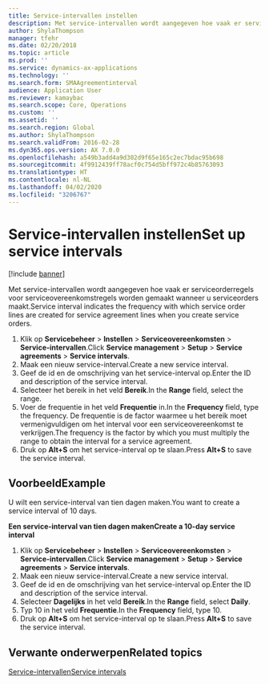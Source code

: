 ```yaml
---
title: Service-intervallen instellen
description: Met service-intervallen wordt aangegeven hoe vaak er serviceorderregels voor serviceovereenkomstregels worden gemaakt wanneer u serviceorders maakt.
author: ShylaThompson
manager: tfehr
ms.date: 02/20/2018
ms.topic: article
ms.prod: ''
ms.service: dynamics-ax-applications
ms.technology: ''
ms.search.form: SMAAgreementinterval
audience: Application User
ms.reviewer: kamaybac
ms.search.scope: Core, Operations
ms.custom: ''
ms.assetid: ''
ms.search.region: Global
ms.author: ShylaThompson
ms.search.validFrom: 2016-02-28
ms.dyn365.ops.version: AX 7.0.0
ms.openlocfilehash: a549b3add4a9d302d9f65e165c2ec7bdac95b698
ms.sourcegitcommit: 4f9912439ff78acf0c754d5bff972c4b85763093
ms.translationtype: HT
ms.contentlocale: nl-NL
ms.lasthandoff: 04/02/2020
ms.locfileid: "3206767"
---
```

# <a name="set-up-service-intervals"></a><span data-ttu-id="29c32-103">Service-intervallen instellen</span><span class="sxs-lookup"><span data-stu-id="29c32-103">Set up service intervals</span></span>  

[!include [banner](../includes/banner.md)]

<span data-ttu-id="29c32-104">Met service-intervallen wordt aangegeven hoe vaak er serviceorderregels voor serviceovereenkomstregels worden gemaakt wanneer u serviceorders maakt.</span><span class="sxs-lookup"><span data-stu-id="29c32-104">Service interval indicates the frequency with which service order lines are created for service agreement lines when you create service orders.</span></span>

1. <span data-ttu-id="29c32-105">Klik op **Servicebeheer** \> **Instellen** \> **Serviceovereenkomsten** \> **Service-intervallen**.</span><span class="sxs-lookup"><span data-stu-id="29c32-105">Click **Service management** \> **Setup** \> **Service agreements** \> **Service intervals**.</span></span>
2. <span data-ttu-id="29c32-106">Maak een nieuw service-interval.</span><span class="sxs-lookup"><span data-stu-id="29c32-106">Create a new service interval.</span></span>
3. <span data-ttu-id="29c32-107">Geef de id en de omschrijving van het service-interval op.</span><span class="sxs-lookup"><span data-stu-id="29c32-107">Enter the ID and description of the service interval.</span></span>
4. <span data-ttu-id="29c32-108">Selecteer het bereik in het veld **Bereik**.</span><span class="sxs-lookup"><span data-stu-id="29c32-108">In the **Range** field, select the range.</span></span>
5. <span data-ttu-id="29c32-109">Voer de frequentie in het veld **Frequentie** in.</span><span class="sxs-lookup"><span data-stu-id="29c32-109">In the **Frequency** field, type the frequency.</span></span> <span data-ttu-id="29c32-110">De frequentie is de factor waarmee u het bereik moet vermenigvuldigen om het interval voor een serviceovereenkomst te verkrijgen.</span><span class="sxs-lookup"><span data-stu-id="29c32-110">The frequency is the factor by which you must multiply the range to obtain the interval for a service agreement.</span></span>
6. <span data-ttu-id="29c32-111">Druk op **Alt+S** om het service-interval op te slaan.</span><span class="sxs-lookup"><span data-stu-id="29c32-111">Press **Alt+S** to save the service interval.</span></span>

## <a name="example"></a><span data-ttu-id="29c32-112">Voorbeeld</span><span class="sxs-lookup"><span data-stu-id="29c32-112">Example</span></span>

<span data-ttu-id="29c32-113">U wilt een service-interval van tien dagen maken.</span><span class="sxs-lookup"><span data-stu-id="29c32-113">You want to create a service interval of 10 days.</span></span>

<span data-ttu-id="29c32-114">**Een service-interval van tien dagen maken**</span><span class="sxs-lookup"><span data-stu-id="29c32-114">**Create a 10-day service interval**</span></span>

1. <span data-ttu-id="29c32-115">Klik op **Servicebeheer** \> **Instellen** \> **Serviceovereenkomsten** \> **Service-intervallen**.</span><span class="sxs-lookup"><span data-stu-id="29c32-115">Click **Service management** \> **Setup** \> **Service agreements** \> **Service intervals**.</span></span>
2. <span data-ttu-id="29c32-116">Maak een nieuw service-interval.</span><span class="sxs-lookup"><span data-stu-id="29c32-116">Create a new service interval.</span></span>
3. <span data-ttu-id="29c32-117">Geef de id en de omschrijving van het service-interval op.</span><span class="sxs-lookup"><span data-stu-id="29c32-117">Enter the ID and description of the service interval.</span></span>
4. <span data-ttu-id="29c32-118">Selecteer **Dagelijks** in het veld **Bereik**.</span><span class="sxs-lookup"><span data-stu-id="29c32-118">In the **Range** field, select **Daily**.</span></span>
5. <span data-ttu-id="29c32-119">Typ 10 in het veld **Frequentie**.</span><span class="sxs-lookup"><span data-stu-id="29c32-119">In the **Frequency** field, type 10.</span></span>
6. <span data-ttu-id="29c32-120">Druk op **Alt+S** om het service-interval op te slaan.</span><span class="sxs-lookup"><span data-stu-id="29c32-120">Press **Alt+S** to save the service interval.</span></span>

## <a name="related-topics"></a><span data-ttu-id="29c32-121">Verwante onderwerpen</span><span class="sxs-lookup"><span data-stu-id="29c32-121">Related topics</span></span>

[<span data-ttu-id="29c32-122">Service-intervallen</span><span class="sxs-lookup"><span data-stu-id="29c32-122">Service intervals</span></span>](service-intervals.md)  
